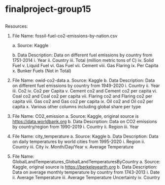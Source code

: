 # finalproject-group15

##
Resources:

1. File Name: fossil-fuel-co2-emissions-by-nation.csv
	
	a. Source: Kaggle
	
	b. Data Description: Data on different fuel emissions by country from 1751-2014
		i. Year
		ii. Country
		iii. Total (million metric tons of C)
		iv. Solid Fuel
		v. Liquid Fuel
		vi. Gas Fuel
		vii. Cement
		viii. Gas Flaring
		ix. Per Capita
		x. Bunker Fuels (Not in Total)

2. File Name: owid-co2-data
	a. Source: Kaggle
	b. Data Description: Data on different fuel emissions by country from 1949-2020
		i. Country
		ii. Year
		iii. Co2
		iv. Co2 per Capita
		v. Cement co2 and Cement co2 per capita
		vi. Coal co2 and Coal co2 per capita
		vii. Flaring co2 and Flaring co2 per capita
		viii. Gas co2 and Gas co2 per capita
		ix. Oil co2 and Oil co2 per capita
		x. Various other columns including global share per type 

3. File Name: CO2_emission
	a. Source: Kaggle, original source is https://data.worldbank.org
	b. Data Description: Data on CO2 emissions by country/region from 1990-2019
		i. Country
		ii. Region
		iii. Year

4. File Name: city_temperature
	a. Source: Kaggle
	b. Data Description: Data on daily temperatures by world cities from 1995-2020
		i. Region
		ii. Country
		iii. City
		iv. Month/Day/Year
		v. Average Temperature

5. File Name: GlobalLandTemperatures_GlobalLandTemperaturesByCountry
	a. Source: Kaggle, original source is https://berkeleyearth.org
	b. Data Description: Data on average monthly temperature by country from 1743-2013
		i. Date
		ii. Average Temperature
		iii. Average Temperature Uncertainty
		iv. Country

